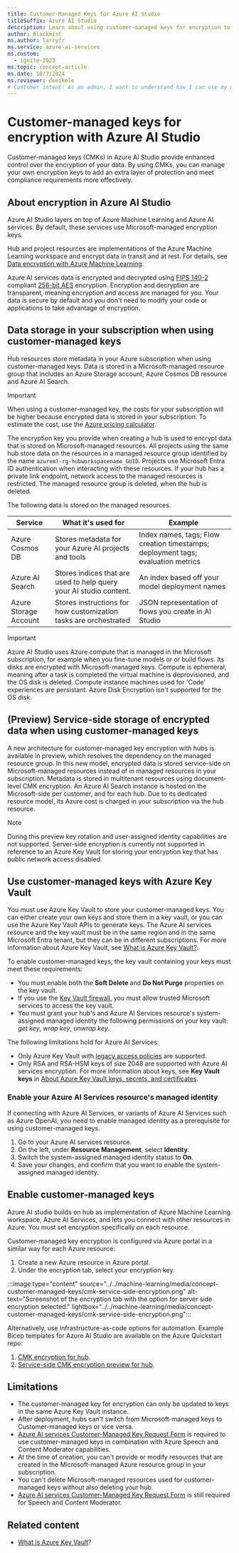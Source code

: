 ```yaml
---
title: Customer-Managed Keys for Azure AI Studio
titleSuffix: Azure AI Studio
description: Learn about using customer-managed keys for encryption to improve data security with Azure AI Studio.
author: Blackmist
ms.author: larryfr
ms.service: azure-ai-services
ms.custom:
  - ignite-2023
ms.topic: concept-article
ms.date: 10/7/2024
ms.reviewer: deeikele
# Customer intent: As an admin, I want to understand how I can use my own encryption keys with Azure AI Studio.
---
```


# Customer-managed keys for encryption with Azure AI Studio

Customer-managed keys (CMKs) in Azure AI Studio provide enhanced control over the encryption of your data. By using CMKs, you can manage your own encryption keys to add an extra layer of protection and meet compliance requirements more effectively.

## About encryption in Azure AI Studio

Azure AI Studio layers on top of Azure Machine Learning and Azure AI services. By default, these services use Microsoft-managed encryption keys. 

Hub and project resources are implementations of the Azure Machine Learning workspace and encrypt data in transit and at rest. For details, see [Data encryption with Azure Machine Learning](../../machine-learning/concept-data-encryption.md).

Azure AI services data is encrypted and decrypted using [FIPS 140-2](https://en.wikipedia.org/wiki/FIPS_140-2) compliant [256-bit AES](https://en.wikipedia.org/wiki/Advanced_Encryption_Standard) encryption. Encryption and decryption are transparent, meaning encryption and access are managed for you. Your data is secure by default and you don't need to modify your code or applications to take advantage of encryption.

## Data storage in your subscription when using customer-managed keys

Hub resources store metadata in your Azure subscription when using customer-managed keys. Data is stored in a Microsoft-managed resource group that includes an Azure Storage account, Azure Cosmos DB resource and Azure AI Search. 

> [!IMPORTANT]
> When using a customer-managed key, the costs for your subscription will be higher because encrypted data is stored in your subscription. To estimate the cost, use the [Azure pricing calculator](https://azure.microsoft.com/pricing/calculator/).

The encryption key you provide when creating a hub is used to encrypt data that is stored on Microsoft-managed resources. All projects using the same hub store data on the resources in a managed resource group identified by the name `azureml-rg-hubworkspacename_GUID`. Projects use Microsoft Entra ID authentication when interacting with these resources. If your hub has a private link endpoint, network access to the managed resources is restricted. The managed resource group is deleted, when the hub is deleted. 

The following data is stored on the managed resources.

|Service|What it's used for|Example|
|-----|-----|-----|
|Azure Cosmos DB|Stores metadata for your Azure AI projects and tools|Index names, tags; Flow creation timestamps; deployment tags; evaluation metrics|
|Azure AI Search|Stores indices that are used to help query your AI studio content.|An index based off your model deployment names|
|Azure Storage Account|Stores instructions for how customization tasks are orchestrated|JSON representation of flows you create in AI Studio|

>[!IMPORTANT]
> Azure AI Studio uses Azure compute that is managed in the Microsoft subscription, for example when you fine-tune models or or build flows. Its disks are encrypted with Microsoft-managed keys. Compute is ephemeral, meaning after a task is completed the virtual machine is deprovisioned, and the OS disk is deleted. Compute instance machines used for 'Code' experiences are persistant. Azure Disk Encryption isn't supported for the OS disk. 

## (Preview) Service-side storage of encrypted data when using customer-managed keys

A new architecture for customer-managed key encryption with hubs is available in preview, which resolves the dependency on the managed resource group. In this new model, encrypted data is stored service-side on Microsoft-managed resources instead of in managed resources in your subscription. Metadata is stored in multitenant resources using document-level CMK encryption. An Azure AI Search instance is hosted on the Microsoft-side per customer, and for each hub. Due to its dedicated resource model, its Azure cost is charged in your subscription via the hub resource.

> [!NOTE]
> During this preview key rotation and user-assigned identity capabilities are not supported. Server-side encryption is currently not supported in reference to an Azure Key Vault for storing your encryption key that has public network access disabled.

## Use customer-managed keys with Azure Key Vault

You must use Azure Key Vault to store your customer-managed keys. You can either create your own keys and store them in a key vault, or you can use the Azure Key Vault APIs to generate keys. The Azure AI services resource and the key vault must be in the same region and in the same Microsoft Entra tenant, but they can be in different subscriptions. For more information about Azure Key Vault, see [What is Azure Key Vault?](/azure/key-vault/general/overview).

To enable customer-managed keys, the key vault containing your keys must meet these requirements:

- You must enable both the **Soft Delete** and **Do Not Purge** properties on the key vault.
- If you use the [Key Vault firewall](/azure/key-vault/general/access-behind-firewall), you must allow trusted Microsoft services to access the key vault.
- You must grant your hub's and Azure AI Services resource's system-assigned managed identity the following permissions on your key vault: *get key*, *wrap key*, *unwrap key*.

The following limitations hold for Azure AI Services:
- Only Azure Key Vault with [legacy access policies](/azure/key-vault/general/assign-access-policy) are supported.
- Only RSA and RSA-HSM keys of size 2048 are supported with Azure AI services encryption. For more information about keys, see **Key Vault keys** in [About Azure Key Vault keys, secrets, and certificates](/azure/key-vault/general/about-keys-secrets-certificates).

### Enable your Azure AI Services resource's managed identity

If connecting with Azure AI Services, or variants of Azure AI Services such as Azure OpenAI, you need to enable managed identity as a prerequisite for using customer-managed keys.

1. Go to your Azure AI services resource.
1. On the left, under **Resource Management**, select **Identity**.
1. Switch the system-assigned managed identity status to **On**.
1. Save your changes, and confirm that you want to enable the system-assigned managed identity.

## Enable customer-managed keys

Azure AI studio builds on hub as implementation of Azure Machine Learning workspace, Azure AI Services, and lets you connect with other resources in Azure. You must set encryption specifically on each resource.

Customer-managed key encryption is configured via Azure portal in a similar way for each Azure resource:
1. Create a new Azure resource in Azure portal.
1. Under the encryption tab, select your encryption key.

:::image type="content" source="../../machine-learning/media/concept-customer-managed-keys/cmk-service-side-encryption.png" alt-text="Screenshot of the encryption tab with the option for server side encryption selected." lightbox="../../machine-learning/media/concept-customer-managed-keys/cmk-service-side-encryption.png":::

Alternatively, use infrastructure-as-code options for automation. Example Bicep templates for Azure AI Studio are available on the Azure Quickstart repo:
1. [CMK encryption for hub](https://github.com/Azure/azure-quickstart-templates/tree/master/quickstarts/microsoft.machinelearningservices/aistudio-cmk).
1. [Service-side CMK encryption preview for hub](https://github.com/azure/azure-quickstart-templates/tree/master/quickstarts/microsoft.machinelearningservices/machine-learning-workspace-cmk-service-side-encryption).

## Limitations

* The customer-managed key for encryption can only be updated to keys in the same Azure Key Vault instance.
* After deployment, hubs can't switch from Microsoft-managed keys to Customer-managed keys or vice versa.
* [Azure AI services Customer-Managed Key Request Form](https://aka.ms/cogsvc-cmk) is required to use customer-managed keys in combination with Azure Speech and Content Moderator capabilities.
* At the time of creation, you can't provide or modify resources that are created in the Microsoft-managed Azure resource group in your subscription.
* You can't delete Microsoft-managed resources used for customer-managed keys without also deleting your hub.
* [Azure AI services Customer-Managed Key Request Form](https://aka.ms/cogsvc-cmk) is still required for Speech and Content Moderator.

## Related content

* [What is Azure Key Vault](/azure/key-vault/general/overview)?
